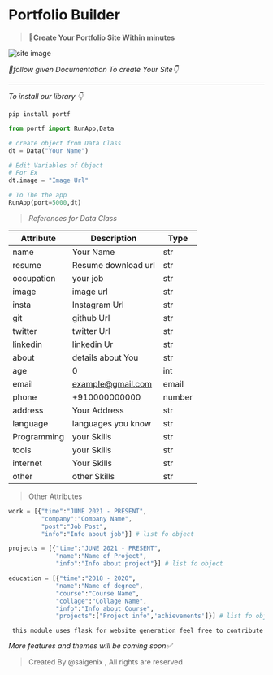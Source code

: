 # Portfolio Builder

>  **🔧Create Your Portfolio Site Within minutes**

![site image](https://lh3.googleusercontent.com/ltHaeziGbC3kvBIZKAhmuS9FVfBb7u1vFnvMPLd5PL1vH-yK7BEA-laSoVT4gdY2V6E=w2400)

 *📃follow given Documentation To create Your Site👇*

---
*To install our library 👇*

`pip install portf`

```python
from portf import RunApp,Data

# create object from Data Class
dt = Data("Your Name")

# Edit Variables of Object 
# For Ex
dt.image = "Image Url"

# To The the app
RunApp(port=5000,dt)

```

> *References for Data Class*

| Attribute | Description | Type 
| -----   | ---- | ---- 
| name | Your Name | str 
| resume | Resume download url | str 
| occupation  | your job | str 
|image | image url | str
| insta | Instagram Url | str
| git | github Url | str
| twitter | twitter Url | str
| linkedin | linkedin Ur | str
| about | details about You | str
| age | 0 | int
email | example@gmail.com | email
|phone | +910000000000 | number
address | Your Address | str
language | languages you know | str
Programming | your Skills | str
tools | your Skills | str
internet | Your Skills | str
other | other Skills | str

> Other Attributes

```python 
work = [{"time":"JUNE 2021 - PRESENT",
         "company":"Company Name",
         "post":"Job Post",
         "info":"Info about job"}] # list fo object

projects = [{"time":"JUNE 2021 - PRESENT",
             "name":"Name of Project",
             "info":"Info about project"}] # list fo object

education = [{"time":"2018 - 2020",
             "name":"Name of degree",
             "course":"Course Name",
             "collage":"Collage Name",
             "info":"Info about Course",
             "projects":["Project info",'achievements']}] # list fo object
```
` this module uses flask for website generation feel free to contribute`

*More features and themes will be coming soon✅*

> Created By @saigenix , All rights are reserved
